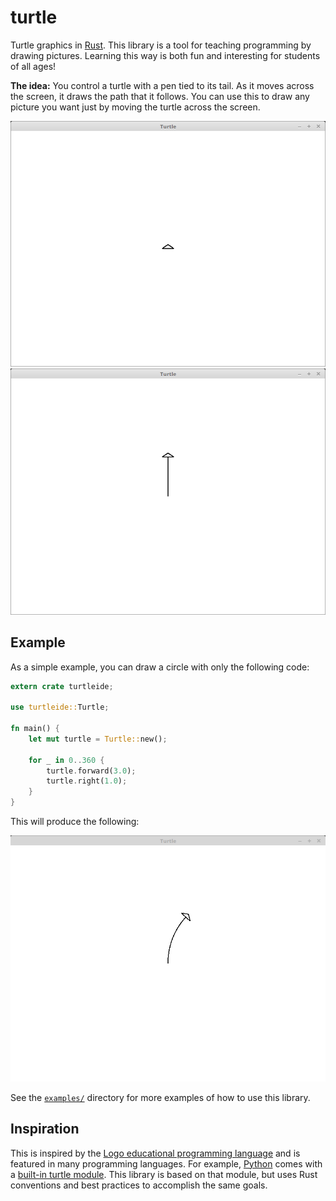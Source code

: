 # turtle

Turtle graphics in [Rust][rust]. This library is a tool for teaching programming
by drawing pictures. Learning this way is both fun and interesting for students
of all ages!

**The idea:** You control a turtle with a pen tied to its tail. As it moves
across the screen, it draws the path that it follows. You can use this to draw
any picture you want just by moving the turtle across the screen.

![turtle start](turtle1.png)
![turtle moved](turtle2.png)

## Example

As a simple example, you can draw a circle with only the following code:

```rust
extern crate turtleide;

use turtleide::Turtle;

fn main() {
    let mut turtle = Turtle::new();

    for _ in 0..360 {
        turtle.forward(3.0);
        turtle.right(1.0);
    }
}
```

This will produce the following:

![turtle drawing a circle](turtle_circle.gif)

See the [`examples/`](./examples) directory for more examples of how to use this
library.

## Inspiration

This is inspired by the [Logo educational programming language][logo-lang] and
is featured in many programming languages. For example, [Python][python] comes
with a [built-in turtle module][turtle-py]. This library is based on that
module, but uses Rust conventions and best practices to accomplish the same
goals.

[rust]: https://www.rust-lang.org/
[logo-lang]: https://en.wikipedia.org/wiki/Logo_(programming_language)
[python]: https://www.python.org/
[turtle-py]: https://docs.python.org/2/library/turtle.html
